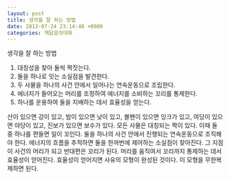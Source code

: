 ```yaml
---
layout: post
title: 생각을 잘 하는 방법
date: 2013-07-24 23:14:48 +0900
categories: 깨달음의대화
---
```

생각을 잘 하는 방법


  


1. 대칭성을 찾아 둘씩 짝짓는다.    
2. 둘을 하나로 잇는 소실점을 발견한다.    
3. 두 사물을 하나의 사건 안에서 일어나는 연속운동으로 조립한다.    
4. 에너지가 들어오는 머리를 조정하여 에너지를 소비하는 꼬리를 통제한다.    
5. 하나를 운용하여 둘을 지배하는 데서 효율성을 얻는다. 


  


산이 있으면 강이 있고, 밤이 있으면 낮이 있고, 볼펜이 있으면 잉크가 있고, 여당이 있으면 야당이 있고, 진보가 있으면 보수가 있다. 모든 사물은 대칭되는 짝이 있다. 이때 둘 중 하나를 편들면 일이 꼬인다. 둘을 하나의 사건 안에서 진행되는 연속운동으로 조직해야 한다. 에너지의 흐름을 추적하면 둘을 한꺼번에 제어하는 소실점이 찾아진다. 그 지점이 사건의 머리가 되고 반대편은 꼬리가 된다. 머리를 움직여서 꼬리까지 통제하는 데서 효율성이 얻어진다. 효율성이 얻어지면 사유의 모형이 완성된 것이다. 이 모형을 무한복제하면 된다.
